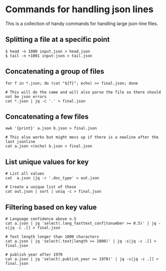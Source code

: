 # Commands for handling json lines
This is a collection of handy commands for handling large json-line files.

## Splitting a file at a specific point
```
$ head -n 1000 input.json > head.json
$ tail -n +1001 input-json > tail.json
```

## Concatenating a group of files
```
for f in *.json; do (cat "${f}"; echo) >> final.json; done

# This will do the same and will also parse the file so there should not be json errors
cat *.json | jq -c '.' > final.json
```

## Concatenating a few files
```
awk '{print}' a.json b.json > final.json

# This also works but might mess up if there is a newline after the last jsonline
cat a.json <(echo) b.json > final.json
```

## List unique values for key
```
# List all values
cat  a.json |jq -r '.doc_type' > out.json

# Create a unique list of these
cat out.json | sort | uniq -c > final.json
```

## Filtering based on key value
```
# Language confidence above o.5
cat a.json | jq 'select(.lang_fasttext_conf|tonumber >= 0.5)' | jq -s|jq -c .[] > final.json

# Text length longer than 1000 characters
cat a.json | jq 'select(.text|length >= 1000)' | jq -s|jq -c .[] > final.json

# publish year after 1970
cat a.json | jq 'select(.publish_year >= 1970)' | jq -s|jq -c .[] > final.json
```






